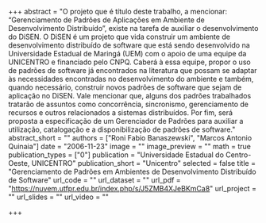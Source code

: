 +++
abstract = "O projeto que é título deste trabalho, a mencionar: “Gerenciamento de Padrões de Aplicações em Ambiente de Desenvolvimento Distribuído”, existe na tarefa de auxiliar o desenvolvimento do DiSEN. O DiSEN é um projeto que vida construir um ambiente de desenvolvimento distribuído de software que está sendo desenvolvido na Universidade Estadual de Maringá (UEM) com o apoio de uma equipe da UNICENTRO e financiado pelo CNPQ. Caberá à essa equipe, propor o uso de padrões de software já encontrados na literatura que possam se adaptar às necessidades encontradas no desenvolvimento do ambiente e também, quando necessário, construir novos padrões de software que sejam de aplicação no DiSEN. Vale mencionar que, alguns dos padrões trabalhados tratarão de assuntos como concorrência, sincronismo, gerenciamento de recursos e outros relacionados a sistemas distribuídos. Por fim, será proposta a especificação de um Gerenciador de Padrões para auxiliar a utilização, catalogação e a disponibilização de padrões de software."
abstract_short = ""
authors = ["Roni Fabio Banaszewski", "Marcos Antonio Quinaia"]
date = "2006-11-23"
image = ""
image_preview = ""
math = true
publication_types = ["0"]
publication = "Universidade Estadual do Centro-Oeste, UNICENTRO"
publication_short = "Unicentro"
selected = false
title = "Gerenciamento de Padrões em Ambientes de Desenvolvimento Distribuído de Software"
url_code = ""
url_dataset = ""
url_pdf = "https://nuvem.utfpr.edu.br/index.php/s/J5ZMB4XJeBKmCa8"
url_project = ""
url_slides = ""
url_video = ""

+++

